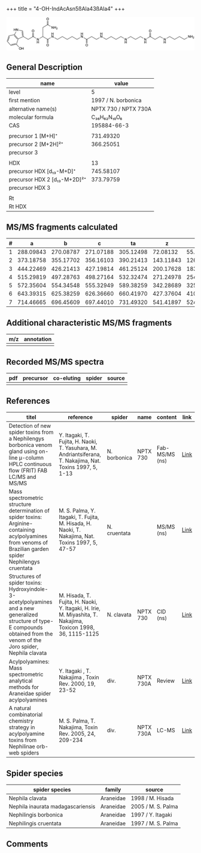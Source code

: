 +++
title = "4-OH-IndAcAsn5ßAla43ßAla4"
+++

![](/img/4-OH-IndAcAsn5bAla43bAla4.png)

## General Description

| name                         | value                |
|------------------------------|----------------------|
| level                        | 5                    |
| first mention                | 1997 / N. borbonica  |
| alternative name(s)          | NPTX 730 / NPTX 730A |
| molecular formula            | C₃₆H₆₂N₁₀O₆          |
| CAS                          | 195884-66-3          |
|                              |                      |
| precursor 1 [M+H]⁺           | 731.49320            |
| precursor 2 [M+2H]²⁺         | 366.25051            |
| precursor 3                  |                      |
|                              |                      |
| HDX                          | 13                   |
| precursor HDX   [d₁₃-M+D]⁺   | 745.58107            |
| precursor HDX 2 [d₁₃-M+2D]²⁺ | 373.79759            |
| precursor HDX 3              |                      |
|                              |                      |
| Rt                           |                      |
| Rt HDX                       |                      |

## MS/MS fragments calculated

| # | a         | b         | c         | ta        | z         | y         | tz        |
|---|-----------|-----------|-----------|-----------|-----------|-----------|-----------|
| 1 | 288.09843 | 270.08787 | 271.07188 | 305.12498 | 72.08132  | 55.05477  | 89.10787  |
| 2 | 373.18758 | 355.17702 | 356.16103 | 390.21413 | 143.11843 | 126.09188 | 160.14498 |
| 3 | 444.22469 | 426.21413 | 427.19814 | 461.25124 | 200.17628 | 183.14973 | 217.20283 |
| 4 | 515.29819 | 497.28763 | 498.27164 | 532.32474 | 271.24978 | 254.22323 | 288.27633 |
| 5 | 572.35604 | 554.34548 | 555.32949 | 589.38259 | 342.28689 | 325.26034 | 359.31344 |
| 6 | 643.39315 | 625.38259 | 626.36660 | 660.41970 | 427.37604 | 410.34949 | 444.40259 |
| 7 | 714.46665 | 696.45609 | 697.44010 | 731.49320 | 541.41897 | 524.39242 | 558.44552 |

## Additional characteristic MS/MS fragments

| m/z       | annotation |
|-----------|------------|
|           |            |

## Recorded MS/MS spectra

| pdf | precursor | co-eluting | spider    | source                              |
|-----|-----------|------------|-----------|-------------------------------------|
|     |           |            |           |                                     |

## References

| titel                                                                                                                                                                         | reference                                                                                                   | spider       | name      | content        | link                                                                                                               |
|-------------------------------------------------------------------------------------------------------------------------------------------------------------------------------|-------------------------------------------------------------------------------------------------------------|--------------|-----------|----------------|--------------------------------------------------------------------------------------------------------------------|
| Detection of new spider toxins from a Nephilengys borbonica venom gland using on-line µ-column HPLC continuous flow (FRIT) FAB LC/MS and MS/MS                                | Y. Itagaki, T. Fujita, H. Naoki, T. Yasuhara, M. Andriantsiferana, T. Nakajima, Nat. Toxins 1997, 5, 1-13   | N. borbonica | NPTX 730  | Fab-MS/MS (ns) | [Link](https://onlinelibrary.wiley.com/doi/abs/10.1002/%28SICI%29%281997%295%3A1%3C1%3A%3AAID-NT1%3E3.0.CO%3B2-8)  |
| Mass spectrometric structure determination of spider toxins: Arginine-containing acylpolyamines from venoms of Brazilian garden spider Nephilengys cruentata                  | M. S. Palma, Y. Itagaki, T. Fujita, M. Hisada, H. Naoki, T. Nakajima, Nat. Toxins 1997, 5, 47-57            | N. cruentata |           | MS/MS (ns)     | [Link](https://onlinelibrary.wiley.com/doi/abs/10.1002/%28SICI%29%281997%295%3A2%3C47%3A%3AAID-NT1%3E3.0.CO%3B2-X) |
| Structures of spider toxins: Hydroxyindole-3-acetylpolyamines and a new generalized structure of type-E compounds obtained from the venom of the Joro spider, Nephila clavata | M. Hisada, T. Fujita, H. Naoki, Y. Itagaki, H. Irie, M. Miyashita, T. Nakajima, Toxicon 1998, 36, 1115-1125 | N. clavata   | NPTX 730  | CID (ns)       | [Link](https://www.sciencedirect.com/science/article/pii/S0041010198000865)                                        |
| Acylpolyamines: Mass spectrometric analytical methods for Araneidae spider acylpolyamines                                                                                     | Y. Itagaki , T. Nakajima , Toxin Rev. 2000, 19, 23-52                                                       | div.         | NPTX 730A | Review         | [Link](https://www.tandfonline.com/doi/abs/10.1081/TXR-100100314)                                                  |
| A natural combinatorial chemistry strategy in acylpolyamine toxins from Nephilinae orb-web spiders                                                                            | M. S. Palma, T. Nakajima, Toxin Rev. 2005, 24, 209-234                                                      | div.         | NPTX 730A | LC-MS          | [Link](https://www.tandfonline.com/doi/abs/10.1081/TXR-200057857)                                                  |

## Spider species

| spider species                    | family    | source             |
|-----------------------------------|-----------|--------------------|
| Nephila clavata                   | Araneidae | 1998 / M. Hisada   |
| Nephila inaurata madagascariensis | Araneidae | 2005 / M. S. Palma |
| Nephilingis borbonica             | Araneidae | 1997 / Y. Itagaki  |
| Nephilingis cruentata             | Araneidae | 1997 / M. S. Palma |

## Comments